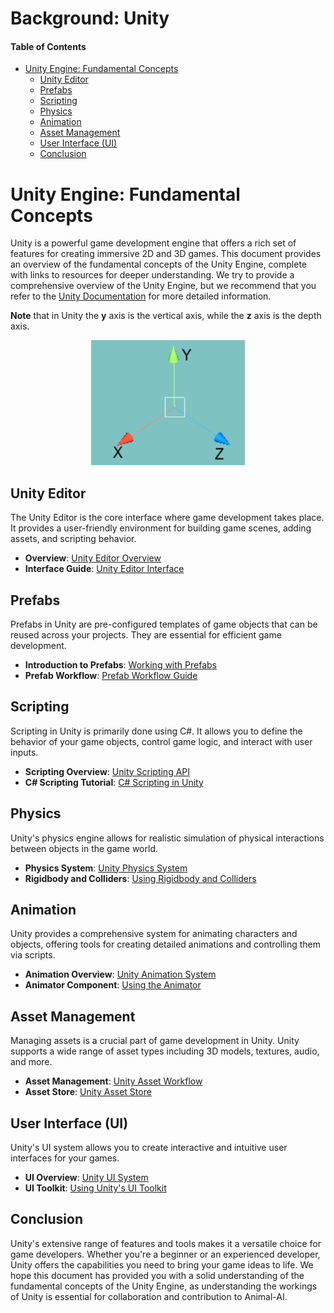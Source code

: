 # Background: Unity

#### Table of Contents

* [Unity Engine: Fundamental Concepts](#Unity-Engine:-Fundamental-Concepts)
  + [Unity Editor](#Unity-Editor)
  + [Prefabs](#Prefabs)
  + [Scripting](#Scripting)
  + [Physics](#Physics)
  + [Animation](#Animation)
  + [Asset Management](#Asset-Management)
  + [User Interface (UI)](#User-Interface-(UI))
  + [Conclusion](#Conclusion)

  
# Unity Engine: Fundamental Concepts

Unity is a powerful game development engine that offers a rich set of features for creating immersive 2D and 3D games. This document provides an overview of the fundamental concepts of the Unity Engine, complete with links to resources for deeper understanding. We try to provide a comprehensive overview of the Unity Engine, but we recommend that you refer to the [Unity Documentation](https://docs.unity3d.com/Manual/index.html) for more detailed information. 

**Note** that in Unity the **y** axis is the vertical axis, while the **z** axis is the depth axis.

<p align="center">
  <img height="200" src="/docs/figs/prefabs/Referential.png">
</p>

## Unity Editor

The Unity Editor is the core interface where game development takes place. It provides a user-friendly environment for building game scenes, adding assets, and scripting behavior.

* **Overview**: [Unity Editor Overview](https://docs.unity3d.com/Manual/UsingTheEditor.html)
* **Interface Guide**: [Unity Editor Interface](https://learn.unity.com/tutorial/unity-editor-interface-overview)

## Prefabs

Prefabs in Unity are pre-configured templates of game objects that can be reused across your projects. They are essential for efficient game development.

* **Introduction to Prefabs**: [Working with Prefabs](https://docs.unity3d.com/Manual/Prefabs.html)
* **Prefab Workflow**: [Prefab Workflow Guide](https://learn.unity.com/tutorial/introduction-to-prefabs)

## Scripting

Scripting in Unity is primarily done using C#. It allows you to define the behavior of your game objects, control game logic, and interact with user inputs.

* **Scripting Overview**: [Unity Scripting API](https://docs.unity3d.com/ScriptReference/)
* **C# Scripting Tutorial**: [C# Scripting in Unity](https://learn.unity.com/tutorial/introduction-to-scripting)

## Physics

Unity's physics engine allows for realistic simulation of physical interactions between objects in the game world.

* **Physics System**: [Unity Physics System](https://docs.unity3d.com/Manual/PhysicsSection.html)
* **Rigidbody and Colliders**: [Using Rigidbody and Colliders](https://learn.unity.com/tutorial/physics-rigidbodies-and-colliders)

## Animation

Unity provides a comprehensive system for animating characters and objects, offering tools for creating detailed animations and controlling them via scripts.

* **Animation Overview**: [Unity Animation System](https://docs.unity3d.com/Manual/AnimationOverview.html)
* **Animator Component**: [Using the Animator](https://learn.unity.com/tutorial/animator-component)

## Asset Management

Managing assets is a crucial part of game development in Unity. Unity supports a wide range of asset types including 3D models, textures, audio, and more.

* **Asset Management**: [Unity Asset Workflow](https://docs.unity3d.com/Manual/AssetWorkflow.html)
* **Asset Store**: [Unity Asset Store](https://assetstore.unity.com/)

## User Interface (UI)

Unity's UI system allows you to create interactive and intuitive user interfaces for your games.

* **UI Overview**: [Unity UI System](https://docs.unity3d.com/Manual/UISystem.html)
* **UI Toolkit**: [Using Unity's UI Toolkit](https://learn.unity.com/tutorial/introduction-to-the-new-ui-system)

## Conclusion

Unity's extensive range of features and tools makes it a versatile choice for game developers. Whether you're a beginner or an experienced developer, Unity offers the capabilities you need to bring your game ideas to life. We hope this document has provided you with a solid understanding of the fundamental concepts of the Unity Engine, as understanding the workings of Unity is essential for collaboration and contribution to Animal-AI. 

